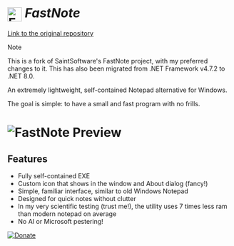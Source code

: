 <h1>
  <img src="https://raw.githubusercontent.com/blackletum/FastNote/refs/heads/main/FastNote/Icon%20Files/Icon%20background%20removed.png" width="32" height="32" alt="FastNote Icon" style="vertical-align: middle;">
  <em>FastNote</em>
</h1>

[Link to the original repository](https://github.com/blackletum/FastNote.git)

> [!NOTE]
> This is a fork of SaintSoftware's FastNote project, with my preferred changes to it.
> This has also been migrated from .NET Framework v4.7.2 to .NET 8.0.

An extremely lightweight, self-contained Notepad alternative for Windows. 

The goal is simple: to have a small and fast program with no frills.

<h1>
  <img src="https://raw.githubusercontent.com/blackletum/FastNote/refs/heads/main/FastNote/preview.png" alt="FastNote Preview" style="vertical-align: middle;">
</h1>

## Features
- Fully self-contained EXE 
- Custom icon that shows in the window and About dialog (fancy!)
- Simple, familiar interface, similar to old Windows Notepad
- Designed for quick notes without clutter
- In my very scientific testing (trust me!), the utility uses 7 times less ram than modern notepad on average
- No AI or Microsoft pestering!

[![Donate](https://cdn.prod.website-files.com/5c14e387dab576fe667689cf/670f5a02fcf48af59c591185_support_me_on_kofi_dark-p-500.png)](https://ko-fi.com/saintsoftware/donate)
